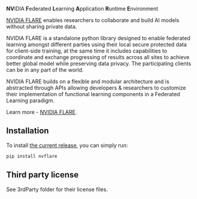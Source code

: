**NV**IDIA **F**ederated **L**earning **A**pplication **R**untime **E**nvironment


[NVIDIA FLARE](https://nvidia.github.io/NVFlare) enables researchers to collaborate and build AI models without sharing private data. 

NVIDIA FLARE is a standalone python library designed to enable federated learning amongst different parties using their local secure protected data for client-side training, at the same time it includes capabilities to coordinate and exchange progressing of results across all sites to achieve better global model while preserving data privacy. The participating clients can be in any part of the world. 

NVIDIA FLARE builds on a flexible and modular architecture and is abstracted through APIs allowing developers & researchers to customize their implementation of functional learning components in a Federated Learning paradigm. 

Learn more - [NVIDIA FLARE](https://nvidia.github.io/NVFlare).


## Installation

To install [the current release](https://pypi.org/project/nvflare), you can simply run:

```bash
pip install nvflare
```

## Third party license

See 3rdParty folder for their license files.


